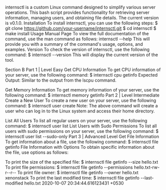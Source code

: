 internsctl is a custom Linux command designed to simplify various server operations. This bash script provides functionality for retrieving server information, managing users, and obtaining file details. The current version is v0.1.0. Installation To install internsctl, you can use the following steps: $ git clone https://github.com/your-username/internsctl.git $ cd internsctl $ make install Usage Manual Page To view the full documentation of the command, use the man command as follows: 
 internsctl --help This will provide you with a summary of the command's usage, options, and examples. Version To check the version of internsctl, use the following command: $ internsctl --version This will display the current version of the tool.

Section B Part 1 | Level Easy Get CPU Information To get CPU information of your server, use the following command: $ internsctl cpu getinfo Expected Output: Similar to the output from the lscpu command.

Get Memory Information To get memory information of your server, use the following command: $ internsctl memory getinfo Part 2 | Level Intermediate Create a New User To create a new user on your server, use the following command: $ internsctl user create Note: The above command will create a user who can log in to the Linux system and access their home directory.

List All Users To list all regular users on your server, use the following command: $ internsctl user list List Users with Sudo Permissions To list all users with sudo permissions on your server, use the following command: $ internsctl user list --sudo-only Part 3 | Advanced Level Get File Information To get information about a file, use the following command: $ internsctl file getinfo File Information with Options To obtain specific information about the file, use options as follows:

To print the size of the specified file: $ internsctl file getinfo --size hello.txt To print file permissions: $ internsctl file getinfo --permissions hello.txt-rw-r--r-- To print file owner: $ internsctl file getinfo --owner hello.txt xenonstack To print the last modified time: $ internsctl file getinfo --last-modified hello.txt 2020-10-07 20:34:44.616123431 +0530
